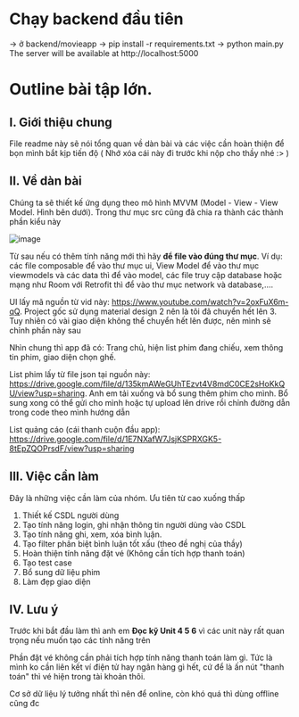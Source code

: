 # Chạy backend đầu tiên

-> ở backend/movieapp
-> pip install -r requirements.txt
-> python main.py
The server will be available at http://localhost:5000
# Outline bài tập lớn.



## I. Giới thiệu chung
File readme này sẽ nói tổng quan về dàn bài và các việc cần hoàn thiện để bọn mình bắt kịp tiến độ
( Nhớ xóa cái này đi trước khi nộp cho thầy nhé :> )

## II. Về dàn bài

Chúng ta sẽ thiết kế ứng dụng theo mô hình MVVM (Model - View - View Model. Hình bên dưới). Trong thư mục src cũng đã chia ra thành các thành phần kiểu này

![image](https://github.com/user-attachments/assets/69afa219-bf89-41f1-a8a4-adbc69ad084a)


Từ sau nếu có thêm tính năng mới thì hãy **để file vào đúng thư mục**. Ví dụ: các file composable để vào thư mục ui, View Model để vào thư mục viewmodels và các data thì để vào model, các file truy cập database hoặc mạng như Room với Retrofit thì để vào thư mục network và database,....


UI lấy mã nguồn từ vid này: https://www.youtube.com/watch?v=2oxFuX6m-qQ. Project gốc sử dụng material design 2 nên là tôi đã chuyển hết lên 3. Tuy nhiên có vài giao diện không thể chuyển hết lên được, nên mình sẽ chỉnh phần này sau

Nhìn chung thì app đã có: Trang chủ, hiện list phim đang chiếu, xem thông tin phim, giao diện chọn ghế.

List phim lấy từ file json tại nguồn này: https://drive.google.com/file/d/135kmAWeGUhTEzvt4V8mdC0CE2sHoKkQU/view?usp=sharing. Anh em tải xuống và bổ sung thêm phim cho mình. Bổ sung xong có thể gửi cho mình hoặc tự upload lên drive rồi chỉnh đường dẫn trong code theo mình hướng dẫn

List quảng cáo (cái thanh cuộn đầu app): https://drive.google.com/file/d/1E7NXafW7JsjKSPRXGK5-8tEpZQOPrsdF/view?usp=sharing


## III. Việc cần làm

Đây là những việc cần làm của nhóm. Ưu tiên từ cao xuống thấp
1. Thiết kế CSDL người dùng
2. Tạo tính năng login, ghi nhận thông tin người dùng vào CSDL
3. Tạo tính năng ghi, xem, xóa bình luận.
4. Tạo filter phân biệt bình luận tốt xấu (theo đề nghị của thầy)
5. Hoàn thiện tính năng đặt vé (Không cần tích hợp thanh toán)
6. Tạo test case
7. Bổ sung dữ liệu phim
8. Làm đẹp giao diện

## IV. Lưu ý

Trước khi bắt đầu làm thì anh em **Đọc kỹ Unit 4 5 6** vì các unit này rất quan trọng nếu muốn tạo các tính năng trên

Phần đặt vé không cần phải tích hợp tính năng thanh toán làm gì. Tức là mình ko cần liên kết ví điện tử hay ngân hàng gì hết, cứ để là ấn nút "thanh toán" thì vé hiện trong tài khoản thôi.

Cơ sở dữ liệu lý tưởng nhất thì nên để online, còn khó quá thì dùng offline cũng đc

